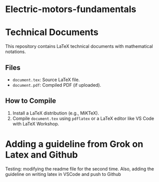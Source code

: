 # Electric-motors-fundamentals

# Technical Documents
This repository contains LaTeX technical documents with mathematical notations.

## Files
- `document.tex`: Source LaTeX file.
- `document.pdf`: Compiled PDF (if uploaded).

## How to Compile
1. Install a LaTeX distribution (e.g., MiKTeX).
2. Compile `document.tex` using `pdflatex` or a LaTeX editor like VS Code with LaTeX Workshop.

# Adding a guideline from Grok on Latex and Github
Testing: modifying the readme file for the second time. 
Also, adding the guideline on writing latex in VSCode and push to Github 